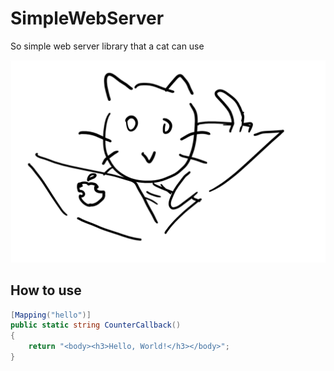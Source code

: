 # SimpleWebServer

So simple web server library that a cat can use

![really](/cat.png)

## How to use

```csharp
[Mapping("hello")]
public static string CounterCallback()
{
    return "<body><h3>Hello, World!</h3></body>";
}
```